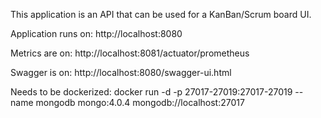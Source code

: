 This application is an API that can be used for a KanBan/Scrum board UI.

Application runs on: http://localhost:8080

Metrics are on: http://localhost:8081/actuator/prometheus

Swagger is on: http://localhost:8080/swagger-ui.html


Needs to be dockerized: 
docker run -d -p 27017-27019:27017-27019 --name mongodb mongo:4.0.4
mongodb://localhost:27017